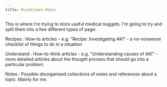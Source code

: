 ```yaml
---
title: MixedJames.Medic
---
```


This is where I'm trying to store useful medical nuggets. I'm going to try and split
them into a few different types of page:

Recipes
: How-to articles - e.g. "Recipe: Investigating AKI" - a no-nonsense checklist of
  things to do in a situation

Understand
: How-to-think articles - e.g. "Understanding causes of AKI" - more detailed articles
  about the thought process that should go into a particular problem.

Notes
: Possible disorganised collections of notes and references about a topic. Mainly for
  me.